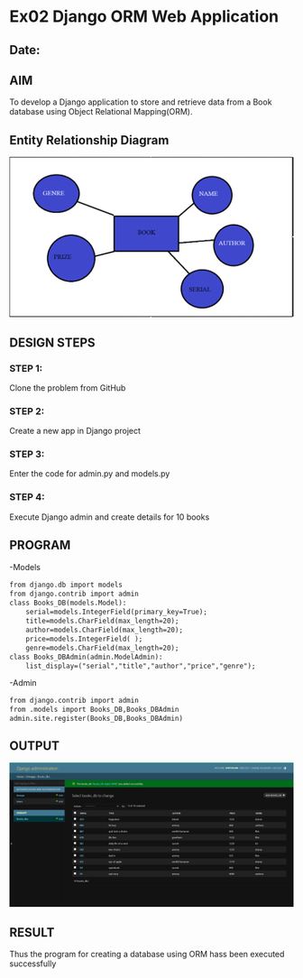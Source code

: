 # Ex02 Django ORM Web Application
## Date: 

## AIM
To develop a Django application to store and retrieve data from a Book database using Object Relational Mapping(ORM).

## Entity Relationship Diagram

![diagram](<Screenshot 2024-03-04 102443.png>)
 



## DESIGN STEPS

### STEP 1:
Clone the problem from GitHub

### STEP 2:
Create a new app in Django project

### STEP 3:
Enter the code for admin.py and models.py

### STEP 4:
Execute Django admin and create details for 10 books

## PROGRAM
-Models 
```
from django.db import models
from django.contrib import admin
class Books_DB(models.Model):
    serial=models.IntegerField(primary_key=True);
    title=models.CharField(max_length=20);
    author=models.CharField(max_length=20);
    price=models.IntegerField( );
    genre=models.CharField(max_length=20);
class Books_DBAdmin(admin.ModelAdmin):
    list_display=("serial","title","author","price","genre");
```
-Admin
```
from django.contrib import admin
from .models import Books_DB,Books_DBAdmin 
admin.site.register(Books_DB,Books_DBAdmin)
```

## OUTPUT
![output](Screenshot%202024-03-04%20095843.png)


## RESULT
Thus the program for creating a database using ORM hass been executed successfully
